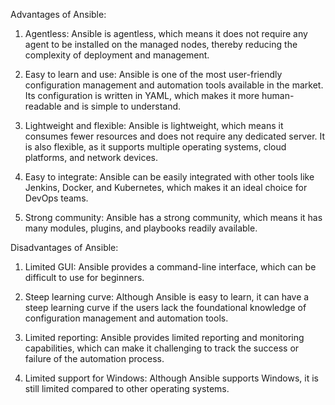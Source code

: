 Advantages of Ansible:

1. Agentless: Ansible is agentless, which means it does not require any agent to be installed on the managed nodes, thereby reducing the complexity of deployment and management.

2. Easy to learn and use: Ansible is one of the most user-friendly configuration management and automation tools available in the market. Its configuration is written in YAML, which makes it more human-readable and is simple to understand.

3. Lightweight and flexible: Ansible is lightweight, which means it consumes fewer resources and does not require any dedicated server. It is also flexible, as it supports multiple operating systems, cloud platforms, and network devices.

4. Easy to integrate: Ansible can be easily integrated with other tools like Jenkins, Docker, and Kubernetes, which makes it an ideal choice for DevOps teams.

5. Strong community: Ansible has a strong community, which means it has many modules, plugins, and playbooks readily available.

Disadvantages of Ansible:

1. Limited GUI: Ansible provides a command-line interface, which can be difficult to use for beginners.

2. Steep learning curve: Although Ansible is easy to learn, it can have a steep learning curve if the users lack the foundational knowledge of configuration management and automation tools.

3. Limited reporting: Ansible provides limited reporting and monitoring capabilities, which can make it challenging to track the success or failure of the automation process.

4. Limited support for Windows: Although Ansible supports Windows, it is still limited compared to other operating systems.
